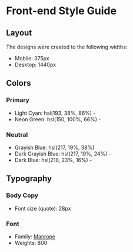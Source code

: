# Front-end Style Guide

## Layout

The designs were created to the following widths:

- Mobile: 375px
- Desktop: 1440px

## Colors

### Primary

- Light Cyan: hsl(193, 38%, 86%) -
- Neon Green: hsl(150, 100%, 66%) -

### Neutral

- Grayish Blue: hsl(217, 19%, 38%)
- Dark Grayish Blue: hsl(217, 19%, 24%) -
- Dark Blue: hsl(218, 23%, 16%) -

## Typography

### Body Copy

- Font size (quote): 28px

### Font

- Family: [Manrope](https://fonts.google.com/specimen/Manrope)
- Weights: 800
